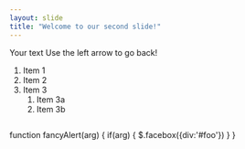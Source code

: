 ```yaml
---
layout: slide
title: "Welcome to our second slide!"
---
```

Your text
Use the left arrow to go back!
1. Item 1
1. Item 2
1. Item 3
   1. Item 3a
   1. Item 3b
   ```javascript
function fancyAlert(arg) {
  if(arg) {
    $.facebox({div:'#foo'})
  }
}
```

